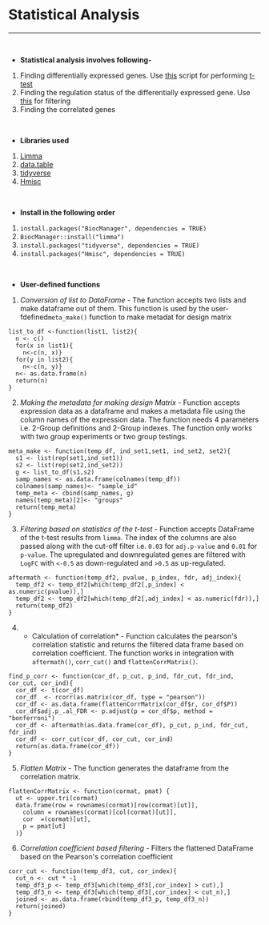 # Statistical Analysis
---
<br>

* **Statistical analysis involves following-**
1. Finding differentially expressed genes. Use [this](https://raw.githubusercontent.com/spriyansh/Micro-Array-Data-Analysis/master/Statistical_Analysis/t_test.R) script for performing [t-test](https://en.wikipedia.org/wiki/Student%27s_t-test)
2. Finding the regulation status of the differentially expressed gene. Use [this](https://raw.githubusercontent.com/spriyansh/Micro-Array-Data-Analysis/master/Statistical_Analysis/significant_filter.R) for filtering
3. Finding the correlated genes

<br>

* **Libraries used**
1. [Limma](https://www.bioconductor.org/packages/release/bioc/html/limma.html)
2. [data.table](https://cran.r-project.org/web/packages/data.table/vignettes/datatable-intro.html)
3. [tidyverse](https://www.tidyverse.org/)
4. [Hmisc](https://cran.r-project.org/web/packages/Hmisc/index.html)

<br>

* **Install in the following order**
1. ```install.packages("BiocManager", dependencies = TRUE)```
2. ```BiocManager::install("limma")```
3. ```install.packages("tidyverse", dependencies = TRUE)```
4. ```install.packages("Hmisc", dependencies = TRUE)```

<br>

* **User-defined functions**
1. *Conversion of list to DataFrame* - The function accepts two lists and make dataframe out of them. This function is used by the user-fdefined```meta_make()``` function to make metadat for design matrix
```
list_to_df <-function(list1, list2){
  n <- c()
  for(x in list1){
    n<-c(n, x)}
  for(y in list2){
    n<-c(n, y)}
  n<- as.data.frame(n)
  return(n)
}
```
2. *Making the metadata for making design Matrix* - Function accepts expression data as a dataframe and makes a metadata file using the column names of the expression data. The function needs 4 parameters i.e. 2-Group definitions and 2-Group indexes. The function only works with two group experiments or two group testings.  
```
meta_make <- function(temp_df, ind_set1,set1, ind_set2, set2){
  s1 <- list(rep(set1,ind_set1))
  s2 <- list(rep(set2,ind_set2))
  g <- list_to_df(s1,s2)
  samp_names <- as.data.frame(colnames(temp_df))
  colnames(samp_names)<- "sample_id"
  temp_meta <- cbind(samp_names, g)
  names(temp_meta)[2]<- "groups"
  return(temp_meta)
}
```
3. *Filtering based on statistics of the t-test* - Function accepts DataFrame of the t-test results from ```limma```. The index of the columns are also passed along with the cut-off filter i.e. ```0.03``` for ```adj.p-value``` and ```0.01``` for ```p-value```. The upregulated and downregulated genes are filtered with ```LogFC``` with ```<-0.5``` as down-regulated and ```>0.5``` as up-regulated.
```
aftermath <- function(temp_df2, pvalue, p_index, fdr, adj_index){
  temp_df2 <- temp_df2[which(temp_df2[,p_index] < as.numeric(pvalue)),]
  temp_df2 <- temp_df2[which(temp_df2[,adj_index] < as.numeric(fdr)),]
  return(temp_df2)
}
```
4. * Calculation of correlation* - Function calculates the pearson's correlation statistic and returns the filtered data frame based on correlation coefficient. The function works in integration with ```aftermath()```, ```corr_cut()``` and ```flattenCorrMatrix()```. 
```
find_p_corr <- function(cor_df, p_cut, p_ind, fdr_cut, fdr_ind, cor_cut, cor_ind){
  cor_df <- t(cor_df)
  cor_df  <- rcorr(as.matrix(cor_df, type = "pearson"))
  cor_df <- as.data.frame(flattenCorrMatrix(cor_df$r, cor_df$P))
  cor_df$adj.p_.al_FDR <- p.adjust(p = cor_df$p, method = "bonferroni")
  cor_df <- aftermath(as.data.frame(cor_df), p_cut, p_ind, fdr_cut, fdr_ind)
  cor_df <- corr_cut(cor_df, cor_cut, cor_ind)
  return(as.data.frame(cor_df))
}
```
5. *Flatten Matrix* - The function generates the dataframe from the correlation matrix.
```
flattenCorrMatrix <- function(cormat, pmat) {
  ut <- upper.tri(cormat)
  data.frame(row = rownames(cormat)[row(cormat)[ut]],
    column = rownames(cormat)[col(cormat)[ut]],
    cor  =(cormat)[ut],
    p = pmat[ut]
  )}
```
6. *Correlation coefficient based filtering* - Filters the flattened DataFrame based on the Pearson's correlation coefficient
```
corr_cut <- function(temp_df3, cut, cor_index){
  cut_n <- cut * -1
  temp_df3_p <- temp_df3[which(temp_df3[,cor_index] > cut),]
  temp_df3_n <- temp_df3[which(temp_df3[,cor_index] < cut_n),]
  joined <- as.data.frame(rbind(temp_df3_p, temp_df3_n))
  return(joined)
}
```
